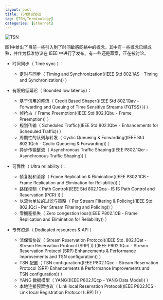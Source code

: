 ```yaml
---
layout: post
title: TSN常见协议
tag: [TSN,Terminology]
categories: [Ethernet]
---
```


<!--break-->

![TSN](http://www.plantuml.com/plantuml/proxy?src=https://raw.githubusercontent.com/zeerd/zeerd.github.io/master/public/2020/12/19/tsn-name.txt)


图1中给出了目前一些引入到了时间敏感网络中的概念。其中有一些概念已经成熟，并作为标准协议在 IEEE 中进行了发布。有一些还是草案，正在被讨论。

* 时间同步（ Time sync ）：
  * 定时与同步（ Timing and Synchronization((IEEE Std 802.1AS - Timing and Synchronization)) ）

* 有限的低延迟（ Bounded low latency）：
  * 基于信用的整流（ Credit Based Shaper((IEEE Std 802.1Qav - Forwarding and Queuing of Time
Sensitive Streams (FQTSS) )) ）
  * 帧抢占（ Frame Preemption((IEEE Std 802.1Qbu - Frame Preemption)) ）
  * 规划传输（ Scheduled Traffic((IEEE Std 802.1Qbv - Enhancements for Scheduled Traffic)) ）
  * 周期性的队列与转发（ Cyclic Queueing & Forwarding((IEEE Std 802.1Qch - Cyclic Queueing & Forwarding)) ）
  * 异步传输整流（ Asynchronous Traffic Shaping((IEEE P802.1Qcr - Asynchronous Traffic Shaping)) ）

* 可靠性（ Ultra reliability ）：
  * 帧复制和消除（ Frame Replication & Elimination((IEEE P802.1CB - Frame Replication and Elimination for Reliability)) ）
  * 路径控制（ Path Control((IEEE Std 802.1Qca - IS IS Path Control and Reservation (PCR) )) ）
  * 以流为单位的过滤与策略（ Per Stream Filtering & Policing((IEEE Std 802.1Qci - Per Stream Filtering and Policing)) ）
  * 零拥塞损失（ Zero congestion loss((IEEE P802.1CB - Frame Replication and Elimination for Reliability)) ）

* 专有资源（ Dedicated resources & API ）
  * 流保留协议（ Stream Reservation Protocol((IEEE Std. 802.1Qat - Stream Reservation Protocol (SRP) )) ((IEEE P802.1Qcc - Stream Reservation Protocol (SRP) Enhancements
& Performance Improvements and TSN configuration)) ）
  * TSN 配置（ TSN configuration((IEEE P802.1Qcc - Stream Reservation Protocol (SRP) Enhancements
& Performance Improvements and TSN configuration)) ）
  * YANG 数据模型（ YANG((IEEE P802.1Qcp - YANG Data Model)) ）
  * 本地连接预留协议（ Link local Reservation Protocol((IEEE P802.1CS - Link local Registration Protocol (LRP) )) ）

